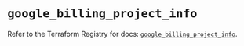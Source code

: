 # `google_billing_project_info`

Refer to the Terraform Registry for docs: [`google_billing_project_info`](https://registry.terraform.io/providers/hashicorp/google/6.39.0/docs/resources/billing_project_info).
